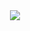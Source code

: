 <div align=center><img src="https://github.com/cancerts/study-blockchain-referrence/raw/master/books/区块链技术指南(邹均)/Qu Kuai Lian Ji Zhu Zhi Nan - Zou Jun.jpg" /></div>